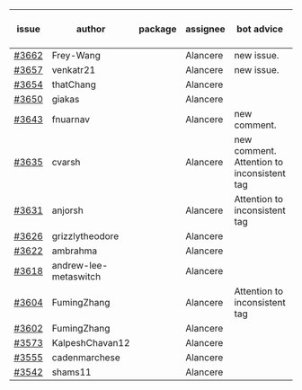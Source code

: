 | issue | author | package | assignee | bot advice | created date of issue | target release date | date from target |
| ------ | ------ | ------ | ------ | ------ | ------ | ------ | :-----: |
| [#3662](https://github.com/Azure/sdk-release-request/issues/3662) | Frey-Wang |  | Alancere | new issue. | 01-16 | 02-24 |  |
| [#3657](https://github.com/Azure/sdk-release-request/issues/3657) | venkatr21 |  | Alancere | new issue. | 01-16 | 02-24 |  |
| [#3654](https://github.com/Azure/sdk-release-request/issues/3654) | thatChang |  | Alancere |  | 01-12 | 01-27 |  |
| [#3650](https://github.com/Azure/sdk-release-request/issues/3650) | giakas |  | Alancere |  | 01-12 | 01-27 |  |
| [#3643](https://github.com/Azure/sdk-release-request/issues/3643) | fnuarnav |  | Alancere | new comment. | 01-11 | 01-27 |  |
| [#3635](https://github.com/Azure/sdk-release-request/issues/3635) | cvarsh |  | Alancere | new comment. Attention to inconsistent tag | 01-11 | 01-27 |  |
| [#3631](https://github.com/Azure/sdk-release-request/issues/3631) | anjorsh |  | Alancere | Attention to inconsistent tag | 01-10 | 01-27 |  |
| [#3626](https://github.com/Azure/sdk-release-request/issues/3626) | grizzlytheodore |  | Alancere |  | 01-10 | 01-27 |  |
| [#3622](https://github.com/Azure/sdk-release-request/issues/3622) | ambrahma |  | Alancere |  | 01-05 | 01-27 |  |
| [#3618](https://github.com/Azure/sdk-release-request/issues/3618) | andrew-lee-metaswitch |  | Alancere |  | 01-05 | 01-27 |  |
| [#3604](https://github.com/Azure/sdk-release-request/issues/3604) | FumingZhang |  | Alancere | Attention to inconsistent tag | 12-28 | 01-27 |  |
| [#3602](https://github.com/Azure/sdk-release-request/issues/3602) | FumingZhang |  | Alancere |  | 12-28 | 01-27 |  |
| [#3573](https://github.com/Azure/sdk-release-request/issues/3573) | KalpeshChavan12 |  | Alancere |  | 12-19 | 01-27 |  |
| [#3555](https://github.com/Azure/sdk-release-request/issues/3555) | cadenmarchese |  | Alancere |  | 12-09 | 01-27 |  |
| [#3542](https://github.com/Azure/sdk-release-request/issues/3542) | shams11 |  | Alancere |  | 12-07 | 12-23 |  |
